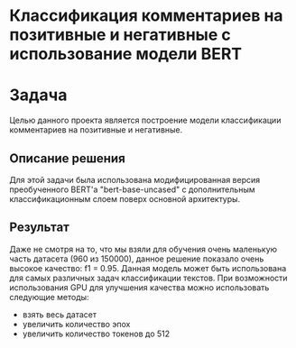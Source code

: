 
# Классификация комментариев на позитивные и негативные с использование модели BERT

# Задача
Целью данного проекта является построение модели классификации комментариев на позитивные и негативные.

## Описание решения
Для этой задачи была использована модифицированная версия преобученного BERT'а "bert-base-uncased" с дополнительным классификационным слоем поверх основной архитектуры.

## Результат
Даже не смотря на то, что мы взяли для обучения очень маленькую часть датасета (960 из 150000), данное решение показало очень высокое качество: f1 = 0.95. Данная модель может быть использована для самых различных задач классификации текстов. При возможности использования GPU для улучшения качества можно использовать следующие методы:

* взять весь датасет
* увеличить количество эпох
* увеличить количество токенов до 512
